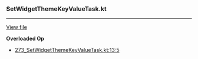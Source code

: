 ### SetWidgetThemeKeyValueTask.kt
---
[View file](../../precision_analyzed/273_SetWidgetThemeKeyValueTask.kt)

**Overloaded Op**

 - [273_SetWidgetThemeKeyValueTask.kt:13:5](../../precision_analyzed/273_SetWidgetThemeKeyValueTask.kt#L13)
